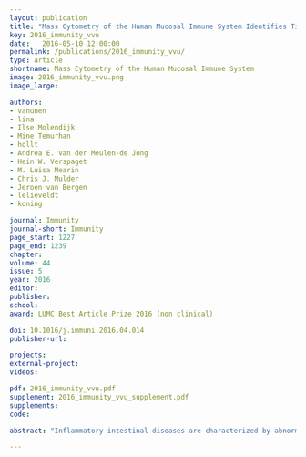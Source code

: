 ```yaml
---
layout: publication
title: "Mass Cytometry of the Human Mucosal Immune System Identifies Tissue- and Disease-Associated Immune Subsets"
key: 2016_immunity_vvu
date:   2016-05-10 12:00:00
permalink: /publications/2016_immunity_vvu/
type: article
shortname: Mass Cytometry of the Human Mucosal Immune System
image: 2016_immunity_vvu.png
image_large:

authors:
- vanunen
- lina
- Ilse Molendijk
- Mine Temurhan
- hollt
- Andrea E. van der Meulen-de Jong
- Hein W. Verspaget
- M. Luisa Mearin
- Chris J. Mulder
- Jeroen van Bergen
- lelieveldt
- koning

journal: Immunity
journal-short: Immunity
page_start: 1227
page_end: 1239
chapter:
volume: 44
issue: 5
year: 2016
editor:
publisher:
school:
award: LUMC Best Article Prize 2016 (non clinical)

doi: 10.1016/j.immuni.2016.04.014
publisher-url:

projects:
external-project:
videos:

pdf: 2016_immunity_vvu.pdf
supplement: 2016_immunity_vvu_supplement.pdf
supplements:
code:

abstract: "Inflammatory intestinal diseases are characterized by abnormal immune responses and affect distinct locations of the gastrointestinal tract. Although the role of several immune subsets in driving intestinal pathology has been studied, a system-wide approach that simultaneously interrogates all major lineages on a single-cell basis is lacking. We used high-dimensional mass cytometry to generate a system-wide view of the human mucosal immune system in health and disease. We distinguished 142 immune subsets and through computational applications found distinct immune subsets in peripheral blood mononuclear cells and intestinal biopsies that distinguished patients from controls. In addition, mucosal lymphoid malignancies were readily detected as well as precursors from which these likely derived. These findings indicate that an integrated high-dimensional analysis of the entire immune system can identify immune subsets associated with the pathogenesis of complex intestinal disorders. This might have implications for diagnostic procedures, immune-monitoring, and treatment of intestinal diseases and mucosal malignancies."

---
```

